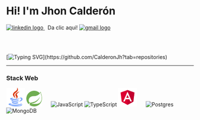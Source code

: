# Hi! I'm Jhon Calderón
<a href="https://www.linkedin.com/in/jhon-calderon-2aa341259/">
    <img src="https://img.shields.io/static/v1?message=LinkedIn&logo=linkedin&label=&color=0077B5&logoColor=white&labelColor=&style=for-the-badge" height="25" alt="linkedin logo"   />
</a>
&nbsp;&nbsp;<a >Da clic aqui!</a>

<a href="mailto:calderonjhondairo@gmail.com?subject=from%20github:%20&">
    <img src="https://img.shields.io/static/v1?message=Gmail&logo=gmail&label=&color=red&logoColor=white&labelColor=&style=for-the-badge" height="25" alt="gmail logo"   />
</a>

<br><br>

[![Typing SVG](https://readme-typing-svg.demolab.com?font=Jetbrains+Mono&pause=1000&color=fff&width=435&lines=Full-Stack+Developer+in+process.;What+is+there+to+do?)](https://github.com/CalderonJh?tab=repositories)

<hr>

### Stack Web
<div>
<img src="svg/java.svg" width="50" height="50" alt="Java" />
<img src="svg/spring.svg" width="42" height="42" alt="Spring" />
&nbsp;&nbsp;&nbsp;&nbsp;

<img src="https://raw.githubusercontent.com/danielcranney/readme-generator/main/public/icons/skills/javascript-colored.svg" width="45" height="45" alt="JavaScript" />
<img src="https://raw.githubusercontent.com/danielcranney/readme-generator/main/public/icons/skills/typescript-colored.svg" width="45" height="45" alt="TypeScript" />
<img src="svg/angular.svg" width="50" height="50" alt="Angular" />
&nbsp;&nbsp;&nbsp;&nbsp;


<img src="https://upload.wikimedia.org/wikipedia/commons/2/29/Postgresql_elephant.svg" width="50" height="45" alt="Postgres" />
<img src="https://raw.githubusercontent.com/danielcranney/readme-generator/main/public/icons/skills/mongodb-colored.svg" width="50" height="50" alt="MongoDB" />
</div>


<!---
CalderonJh/CalderonJh is a ✨ special ✨ repository because its `README.md` (this file) appears on your GitHub profile.
You can click the Preview link to take a look at your changes.
--->
